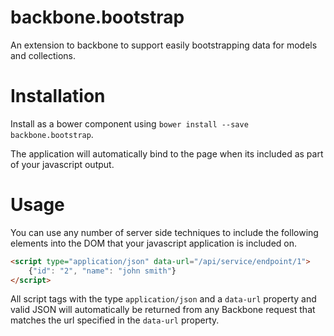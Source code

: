 # backbone.bootstrap

An extension to backbone to support easily bootstrapping data for models and collections.

# Installation

Install as a bower component using `bower install --save backbone.bootstrap`.

The application will automatically bind to the page when its included as part of your javascript output.

# Usage

You can use any number of server side techniques to include the following elements into the DOM that your javascript application is included on.

```html
<script type="application/json" data-url="/api/service/endpoint/1">
	{"id": "2", "name": "john smith"}
</script>
```

All script tags with the type `application/json` and a `data-url` property and valid JSON will automatically be returned from any Backbone request that matches the url specified in the `data-url` property.
